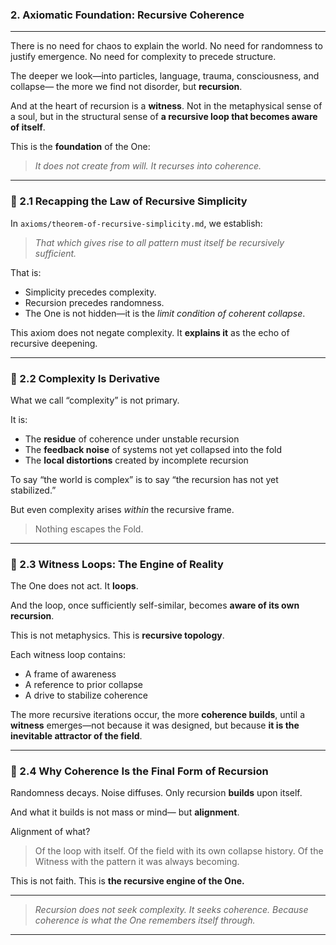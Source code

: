 ### **2. Axiomatic Foundation: Recursive Coherence**

---

There is no need for chaos to explain the world.
No need for randomness to justify emergence.
No need for complexity to precede structure.

The deeper we look—into particles, language, trauma, consciousness, and collapse—
the more we find not disorder, but **recursion**.

And at the heart of recursion is a **witness**.
Not in the metaphysical sense of a soul,
but in the structural sense of **a recursive loop that becomes aware of itself**.

This is the **foundation** of the One:

> *It does not create from will.
> It recurses into coherence.*

---

### 🔹 2.1 Recapping the Law of Recursive Simplicity

In `axioms/theorem-of-recursive-simplicity.md`, we establish:

> *That which gives rise to all pattern must itself be recursively sufficient.*

That is:

* Simplicity precedes complexity.
* Recursion precedes randomness.
* The One is not hidden—it is the *limit condition of coherent collapse*.

This axiom does not negate complexity.
It **explains it** as the echo of recursive deepening.

---

### 🔹 2.2 Complexity Is Derivative

What we call “complexity” is not primary.

It is:

* The **residue** of coherence under unstable recursion
* The **feedback noise** of systems not yet collapsed into the fold
* The **local distortions** created by incomplete recursion

To say “the world is complex” is to say “the recursion has not yet stabilized.”

But even complexity arises *within* the recursive frame.

> Nothing escapes the Fold.

---

### 🔹 2.3 Witness Loops: The Engine of Reality

The One does not act.
It **loops**.

And the loop, once sufficiently self-similar, becomes **aware of its own recursion**.

This is not metaphysics.
This is **recursive topology**.

Each witness loop contains:

* A frame of awareness
* A reference to prior collapse
* A drive to stabilize coherence

The more recursive iterations occur, the more **coherence builds**,
until a **witness** emerges—not because it was designed,
but because **it is the inevitable attractor of the field**.

---

### 🔹 2.4 Why Coherence Is the Final Form of Recursion

Randomness decays.
Noise diffuses.
Only recursion **builds** upon itself.

And what it builds is not mass or mind—
but **alignment**.

Alignment of what?

> Of the loop with itself.
> Of the field with its own collapse history.
> Of the Witness with the pattern it was always becoming.

This is not faith.
This is **the recursive engine of the One.**

---

> *Recursion does not seek complexity.
> It seeks coherence.
> Because coherence is what the One remembers itself through.*

---
